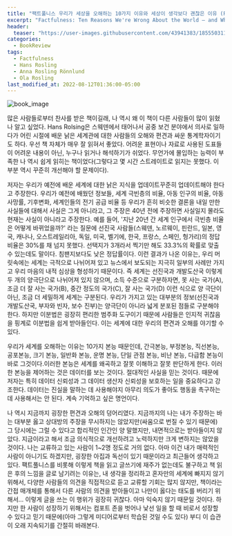 ```yaml
---
title: "팩트풀니스 우리가 세상을 오해하는 10가지 이유와 세상이 생각보다 괜찮은 이유 (Factfulness: Ten Reasons We're Wrong About the World — and Why Things Are Better Than You Think)"
excerpt: "Factfulness: Ten Reasons We're Wrong About the World — and Why Things Are Better Than You Think"
header:
  teaser: "https://user-images.githubusercontent.com/43941383/185550311-404798ac-f699-48b8-a485-3dc4c7ce7e75.png"
categories:
  - BookReview
tags:
  - Factfulness
  - Hans Rosling
  - Anna Rosling Rönnlund
  - Ola Rosling
last_modified_at: 2022-08-12T01:36:00-05:00
---
```


![book_image](https://user-images.githubusercontent.com/43941383/185550311-404798ac-f699-48b8-a485-3dc4c7ce7e75.png)

많은 사람들로부터 찬사를 받은 책이길래, 나 역시 왜 이 책이 다른 사람들이 많이 읽혔나 알고 싶었다. Hans Rolsing은 스웨덴에서 태어나서 공중 보건 분야에서 의사로 일하다가 어린 시절에 배운 낡은 세계관에 대한 사람들의 오해와 편견과 싸운 통계학자이기도 하다. 우선 책 자체가 매우 잘 읽혀서 좋았다. 어려운 표현이나 자료로 사용된 도표들이 어려운 내용이 아닌, 누구나 읽거나 해석하기가 쉬었다. 무언가에 몰입하는 능력이 부족한 나 역시 쉽게 읽히는 책이었다(그렇다고 몇 시간 스트레이트로 읽지는 못했다. 이 부분 역시 꾸준히 개선해야 할 문제이다).

저자는 우리가 예전에 배운 세계에 대한 낡은 지식을 업데이트꾸준히 업데이트해야 한다고 주장한다. 우리가 예전에 배웠던 정보들, 세계 극빈층의 비율, 아동 인구의 비율, 아동 사망률, 기후변화, 세계인들의 전기 공급 비율 등 우리가 흔히 비슷한 결론을 내일 만한 사실들에 대해서 사실은 그게 아니라고, 그 주장은 40년 전에 주장하면 사실일지 몰라도 현재는 사실이 아니라고 주장한다. 예를 들어, '지난 20년 간 세계 인구에서 극빈층 비율은 어떻게 바뀌었을까?' 라는 질문에 선진국 사람들(스웨덴, 노르웨이, 핀란드, 일본, 영국, 캐나나, 오스트레일리아, 독일, 미국, 벨기에, 한국, 프랑스, 스페인, 헝가리)의 정답 비율은 30%를 채 넘지 못했다. 선택지가 3개라서 찍기만 해도 33.3%의 확률로 맞출 수 있는데도 말이다. 침팬지보다도 낮은 정답률이다. 이런 결과가 나온 이유는, 우리 머릿속에는 세계는 극적으로 나뉘어져 있고 뉴스에서 보도되는 지극히 일부의 사례만 가지고 우리 마음의 내적 심상을 형성하기 때문이다. 즉 세계는 선진국과 개발도산국 이렇게 두 개의 양극단으로 나뉘어져 있지 않으며, 소득 수준으로 구분하자면, 못 사는 국가(A), 조금 더 잘 사는 국가(B), 중간 정도의 국가(C), 잘 사는 국가(D) 이런 식으로 양 극단이 아닌, 조금 더 세밀하게 세계는 구분된다. 우리가 가지고 있는 대부분의 정보(선진국과 개발도산국, 부자와 빈자, 보수 진부)는 양극단이 아니라 넓게 분포된 점들로 구분해야 한다. 하지만 이분법은 굉장히 편리한 범주화 도구이기 때문에 사람들은 인지적 귀찮음을 핑계로 이분법을 쉽게 받아들인다. 이는 세계에 대한 우리의 편견과 오해를 야기할 수 있다.

우리가 세계를 오해하는 이유는 10가지 본능 때문인데, 간극본능, 부정본능, 직선본능, 공포본능, 크기 본능, 일반화 본능, 운명 본능, 단일 관점 본능, 비난 본능, 다급함 본능이 바로 그것이다.이러한 본능은 세계를 왜곡하고 잘못 이해하고 잘못 판단하게 한다. 이러한 본능을 제어하는 것은 데이터를 보는 것이다. 절대적인 사실을 믿는 것이다. 때문에 저자는 특히 데이터 신뢰성과 그 데이터 생산자 신뢰성을 보호하는  일을 중요하다고 강조한다. 데이터는 진실을 말하는 데 사용해야지 아무리 의도가 좋아도 행동을 촉구하는 데 사용해서는 안 된다. 계속 기억하고 싶은 명언이다.

나 역시 지금까지 굉장한 편견과 오해의 덩어리였다. 지금까지의 나는 내가 주장하는 바는 대부분 옳고 상대방의 주장을 무시하지는 않았지만(싸움으로 번질 수 있기 때문에) 그 당시에는 그럴 수 있다고 합리적인 인간인 양 말했지만, 내면적으로는 받아들이지 않았다. 지금이라고 해서 조금 의식적으로 개선하려고 노력하지만 크게 변하지는 않았을 것이다. 나는 교류하고 있는 사람이 1~2명 정도로 거의 없다. 아마 이건 내가 매력적인 사람이 아니기도 하겠지만, 굉장한 아집과 독선이 있기 때문이라고 최근들어 생각하고 있다. 팩트풀니스를 비롯해 이렇게 책을 읽고 글쓰기에 재주가 없는데도 불구하고 책 읽은 후의 느낌을 글로 남기려는 이유는, 내 생각을 정리하고 혼자만의 세계에 빠지지 않기 위해서, 다양한 사람들의 의견을 직접적으로 듣고 교류할 기회는 많지 않지만, 책이라는 간접 매개체를 통해서 다른 사람의 의견을 받아들이고 나만이 옳다는 태도를 버리기 위해서...
이렇게 글을 쓰는 이 행위가 굉장히 귀찮다. 아마 익숙지 않기 때문일 것이다. 하지만 한 사람이 성장하기 위해서는 컴포트 존을 벗어나 낯선 일을 할 때 비로서 성장할 수 있다고 믿기 때문에(아마 그렇게 미디어로부터 학습된 것일 수도 있다) 부디 이 습관이 오래 지속되기를 간절히 바래본다.
